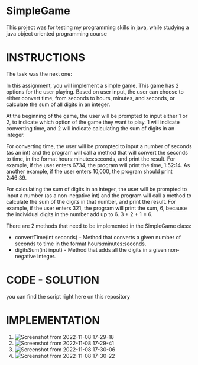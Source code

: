 # SimpleGame
This project was for testing my programming skills in java, while studying a java object oriented programming course

# INSTRUCTIONS
The task was the next one:

In this assignment, you will implement a simple game. This game has 2 options for the user playing. Based on user input, the user can choose to either convert time, from seconds to hours, minutes, and seconds, or calculate the sum of all digits in an integer.  
 
At the beginning of the game, the user will be prompted to input either 1 or 2, to indicate which option of the game they want to play. 1 will indicate converting time, and 2 will indicate calculating the sum of digits in an integer.

For converting time, the user will be prompted to input a number of seconds (as an int) and the program will call a method that will convert the seconds to time, in the format hours:minutes:seconds, and print the result. For example, if the user enters 6734, the program will print the time, 1:52:14. As another example, if the user enters 10,000, the program should print 2:46:39.

For calculating the sum of digits in an integer, the user will be prompted to input a number (as a non-negative int) and the program will call a method to calculate the sum of the digits in that number, and print the result. For example, if the user enters 321, the program will print the sum, 6, because the individual digits in the number add up to 6.  3 + 2 + 1 = 6.

There are 2 methods that need to be implemented in the SimpleGame class:

- convertTime(int seconds) - Method that converts a given number of seconds to time in
the format hours:minutes:seconds.
- digitsSum(int input) - Method that adds all the digits in a given non-negative integer.

# CODE - SOLUTION
you can find the script right here on this repository

# IMPLEMENTATION
1. ![Screenshot from 2022-11-08 17-29-18](https://user-images.githubusercontent.com/117246749/200690255-c1bb0dee-2b01-4bd3-a890-be1fbbf0e08c.png)
2. ![Screenshot from 2022-11-08 17-29-41](https://user-images.githubusercontent.com/117246749/200690261-48e693ee-4c24-4923-bc61-aa0dc7db278d.png)
3. ![Screenshot from 2022-11-08 17-30-06](https://user-images.githubusercontent.com/117246749/200690267-f3610251-5f63-4124-ae30-574d0ad49dea.png)
4. ![Screenshot from 2022-11-08 17-30-22](https://user-images.githubusercontent.com/117246749/200690271-f1a67425-f9f5-45d9-9468-4415aaf790ca.png)
